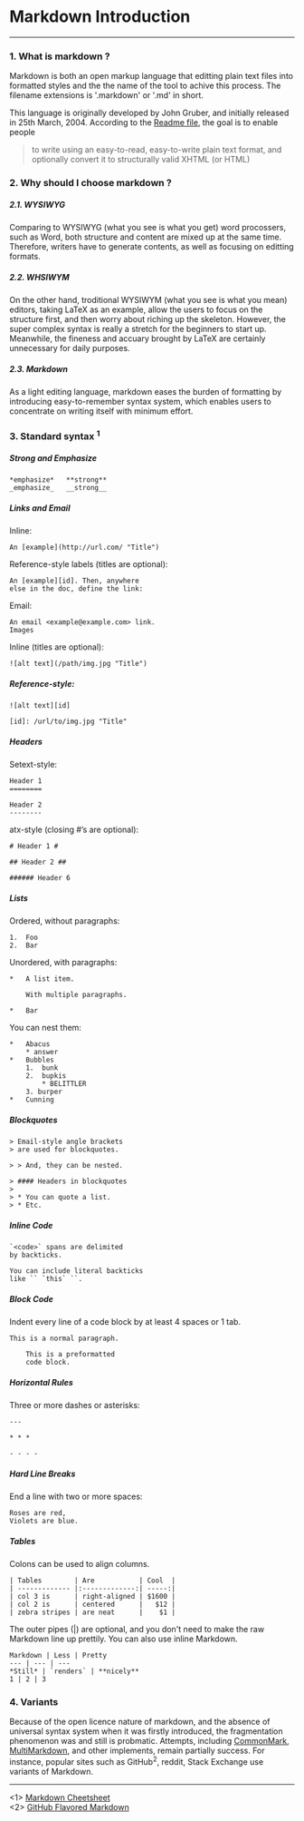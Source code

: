 # Markdown Introduction
----

### 1. What is markdown ? 

Markdown is both an open markup language that editting plain text files into formatted styles and the the name of the tool to achive this process. The filename extensions is '.markdown' or '.md' in short. 

This language is originally developed by John Gruber, and initially released in 25th March, 2004. According to the [Readme file](http://daringfireball.net/projects/markdown/), the goal is to enable people 
> to write using an easy-to-read, easy-to-write plain text format, and optionally convert it to structurally valid XHTML (or HTML)

### 2. Why should I choose markdown ? 

##### 2.1. WYSIWYG
Comparing to WYSIWYG (what you see is what you get) word procossers, such as Word, both structure and content are mixed up at the same time. Therefore, writers have to generate contents, as well as focusing on editting formats. 

##### 2.2. WHSIWYM
On the other hand, troditional WYSIWYM (what you see is what you mean) editors, taking LaTeX as an example, allow the users to focus on the structure first, and then worry about riching up the skeleton. However, the super complex syntax is really a stretch for the beginners to start up. Meanwhile, the fineness and accuary brought by LaTeX are certainly unnecessary for daily purposes.

##### 2.3. Markdown
As a light editing language, markdown eases the burden of formatting by introducing easy-to-remember syntax system, which enables users to concentrate on writing itself with minimum effort. 


### 3. Standard syntax <sup>1</sup>

##### Strong and Emphasize
    *emphasize*   **strong**
    _emphasize_   __strong__

##### Links and Email
Inline:

	An [example](http://url.com/ "Title")
Reference-style labels (titles are optional):

	An [example][id]. Then, anywhere
	else in the doc, define the link:

  [id]: http://example.com/  "Title"
Email:

	An email <example@example.com> link.
	Images
Inline (titles are optional):

	![alt text](/path/img.jpg "Title")
##### Reference-style:

	![alt text][id]

	[id]: /url/to/img.jpg "Title"
	
##### Headers

Setext-style:

	Header 1
	========

	Header 2
	--------
atx-style (closing #’s are optional):

	# Header 1 #

	## Header 2 ##

	###### Header 6
##### Lists
Ordered, without paragraphs:

	1.  Foo
	2.  Bar
Unordered, with paragraphs:

	*   A list item.

    	With multiple paragraphs.

	*   Bar
You can nest them:

	*   Abacus
	    * answer
	*   Bubbles
 	    1.  bunk
	    2.  bupkis
	        * BELITTLER
	    3. burper
	*   Cunning
##### Blockquotes
	> Email-style angle brackets
	> are used for blockquotes.

	> > And, they can be nested.

	> #### Headers in blockquotes
	> 
	> * You can quote a list.
	> * Etc.
##### Inline Code
	`<code>` spans are delimited
	by backticks.

	You can include literal backticks
	like `` `this` ``.
##### Block Code
Indent every line of a code block by at least 4 spaces or 1 tab.

	This is a normal paragraph.

  	    This is a preformatted
  	    code block.
##### Horizontal Rules
Three or more dashes or asterisks:

	---

	* * *

	- - - - 
##### Hard Line Breaks
End a line with two or more spaces:

	Roses are red,   
	Violets are blue.
	
##### Tables 
Colons can be used to align columns.

	| Tables        | Are           | Cool  |
	| ------------- |:-------------:| -----:|
	| col 3 is      | right-aligned | $1600 |
	| col 2 is      | centered      |   $12 |
	| zebra stripes | are neat      |    $1 |

The outer pipes (|) are optional, and you don't need to make the raw Markdown line up prettily. You can also use inline Markdown.

	Markdown | Less | Pretty
	--- | --- | ---
	*Still* | `renders` | **nicely**
	1 | 2 | 3
### 4. Variants

Because of the open licence nature of markdown, and the absence of universal syntax system when it was firstly introduced, the fragmentation phenomenon was and still is probmatic. Attempts, including [CommonMark](http://commonmark.org/), [MultiMarkdown](http://fletcherpenney.net/multimarkdown), and other implements, remain partially success. For instance, popular sites such as GitHub<sup>2</sup>, reddit, Stack Exchange use variants of Markdown. 


-----
<1> [Markdown Cheetsheet](https://github.com/adam-p/markdown-here/wiki/Markdown-Cheatsheet)  
<2> [GitHub Flavored Markdown](https://help.github.com/articles/github-flavored-markdown/)


